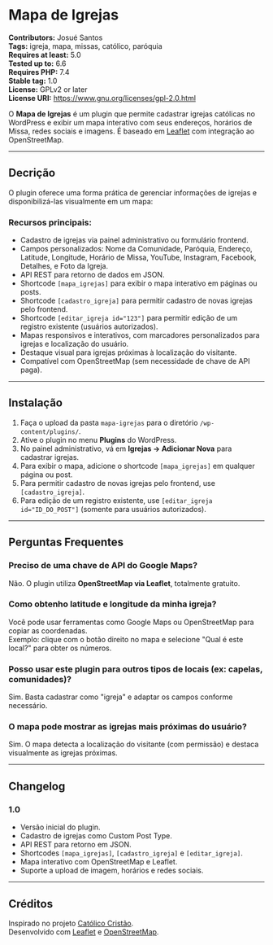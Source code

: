 # Mapa de Igrejas

**Contributors:** Josué Santos  
**Tags:** igreja, mapa, missas, católico, paróquia  
**Requires at least:** 5.0  
**Tested up to:** 6.6  
**Requires PHP:** 7.4  
**Stable tag:** 1.0  
**License:** GPLv2 or later  
**License URI:** https://www.gnu.org/licenses/gpl-2.0.html

O **Mapa de Igrejas** é um plugin que permite cadastrar igrejas católicas no WordPress e exibir um mapa interativo com seus endereços, horários de Missa, redes sociais e imagens. É baseado em [Leaflet](https://leafletjs.com/) com integração ao OpenStreetMap.

---

## Decrição

O plugin oferece uma forma prática de gerenciar informações de igrejas e disponibilizá-las visualmente em um mapa:

### Recursos principais:
- Cadastro de igrejas via painel administrativo ou formulário frontend.
- Campos personalizados: Nome da Comunidade, Paróquia, Endereço, Latitude, Longitude, Horário de Missa, YouTube, Instagram, Facebook, Detalhes, e Foto da Igreja.
- API REST para retorno de dados em JSON.
- Shortcode `[mapa_igrejas]` para exibir o mapa interativo em páginas ou posts.
- Shortcode `[cadastro_igreja]` para permitir cadastro de novas igrejas pelo frontend.
- Shortcode `[editar_igreja id="123"]` para permitir edição de um registro existente (usuários autorizados).
- Mapas responsivos e interativos, com marcadores personalizados para igrejas e localização do usuário.
- Destaque visual para igrejas próximas à localização do visitante.
- Compatível com OpenStreetMap (sem necessidade de chave de API paga).

---

## Instalação

1. Faça o upload da pasta `mapa-igrejas` para o diretório `/wp-content/plugins/`.
2. Ative o plugin no menu **Plugins** do WordPress.
3. No painel administrativo, vá em **Igrejas → Adicionar Nova** para cadastrar igrejas.
4. Para exibir o mapa, adicione o shortcode `[mapa_igrejas]` em qualquer página ou post.
5. Para permitir cadastro de novas igrejas pelo frontend, use `[cadastro_igreja]`.
6. Para edição de um registro existente, use `[editar_igreja id="ID_DO_POST"]` (somente para usuários autorizados).

---

## Perguntas Frequentes

### Preciso de uma chave de API do Google Maps?
Não. O plugin utiliza **OpenStreetMap via Leaflet**, totalmente gratuito.

### Como obtenho latitude e longitude da minha igreja?
Você pode usar ferramentas como Google Maps ou OpenStreetMap para copiar as coordenadas.  
Exemplo: clique com o botão direito no mapa e selecione "Qual é este local?" para obter os números.

### Posso usar este plugin para outros tipos de locais (ex: capelas, comunidades)?
Sim. Basta cadastrar como "igreja" e adaptar os campos conforme necessário.

### O mapa pode mostrar as igrejas mais próximas do usuário?
Sim. O mapa detecta a localização do visitante (com permissão) e destaca visualmente as igrejas próximas.

---

## Changelog

### 1.0
- Versão inicial do plugin.
- Cadastro de igrejas como Custom Post Type.
- API REST para retorno em JSON.
- Shortcodes `[mapa_igrejas]`, `[cadastro_igreja]` e `[editar_igreja]`.
- Mapa interativo com OpenStreetMap e Leaflet.
- Suporte a upload de imagem, horários e redes sociais.

---

## Créditos

Inspirado no projeto [Católico Cristão](https://catolicocristao.github.io/).  
Desenvolvido com [Leaflet](https://leafletjs.com/) e [OpenStreetMap](https://www.openstreetmap.org/).  
